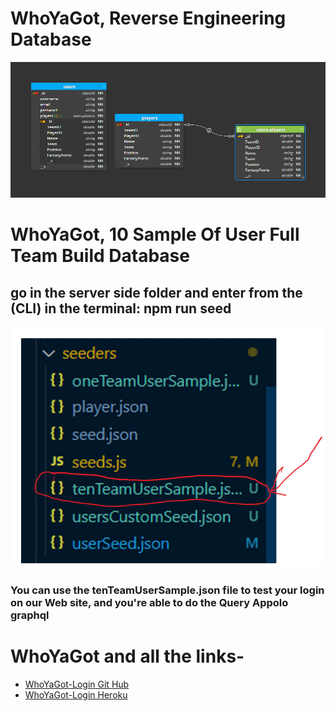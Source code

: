 

# WhoYaGot, Reverse Engineering Database
![Reverse Engineering Database](./img/Reverse-Engineering-Database-WhoYaGot.png) 

# WhoYaGot, 10 Sample Of User Full Team Build Database
## go in the server side folder and enter from the (CLI) in the terminal: npm run seed
![10 Sample Of User Full Team Build Database](./img/user10SampleGoodOneForTesting.png) 
### You can use the tenTeamUserSample.json file to test your login on our Web site, and you're able to do the Query Appolo graphql


# WhoYaGot and all the links-
* [WhoYaGot-Login  Git Hub](https://github.com/willycoxy/WhoYaGot)
* [WhoYaGot-Login Heroku](https://cryptic-stream-92735.herokuapp.com/)